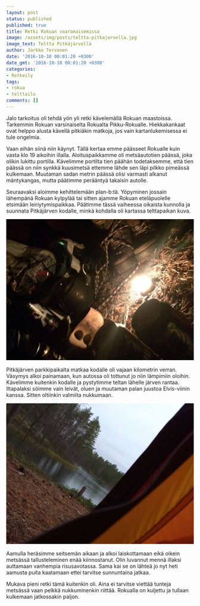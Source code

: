 ```yaml
---
layout: post
status: published
published: true
title: Retki Rokuan vaaramaisemissa
image: /assets/img/posts/teltta-pitkajarvella.jpg
image_text: Teltta Pitkäjärvellä
author: Jarkko Tervonen
date: '2016-10-10 00:01:20 +0300'
date_gmt: '2016-10-10 00:01:20 +0300'
categories:
- Retkeily
tags:
- rokua
- telttailu
comments: []
---
```

Jalo tarkoitus oli tehdä yön yli retki kävelemällä Rokuan maastoissa. Tarkemmin Rokuan varsinaiselta Rokualta Pikku-Rokualle. Hiekkakankaat ovat helppo alusta kävellä pitkiäkin matkoja, jos vain kartanlukemisessa ei tule ongelmia.

Vaan eihän siinä niin käynyt. Tällä kertaa emme päässeet Rokualle kuin vasta klo 19 aikoihin illalla. Aloituspaikkamme oli metsäautotien päässä, joka olikin lukittu portilla. Kävelimme portilta tien päähän todetaksemme, että tien päässä on niin synkkä kuusimetsä ettemme lähde sen läpi pilkko pimeässä kulkemaan. Muutaman sadan metrin päässä olisi varmasti alkanut mäntykangas, mutta päätimme perääntyä takaisin autolle.

Seuraavaksi aloimme kehittelemään plan-b:tä. Yöpyminen jossain lähempänä Rokuan kylpylää tai sitten ajamme Rokuan eteläpuolelle etsimään leiriytymispaikkaa. Päätimme tässä vaiheessa oikaista kunnolla ja suunnata Pitkäjärven kodalle, minkä kohdalla oli kartassa telttapaikan kuva.

<img src="/assets/img/posts/tuikun-valossa.jpg" alt="Tuikun valossa" />

Pitkäjärven parkkipaikalta matkaa kodalle oli vajaan kilometrin verran. Väsymys alkoi painamaan, kun autossa oli tottunut jo niin lämpimiin oloihin. Kävelimme kuitenkin kodalle ja pystytimme teltan lähelle järven rantaa. Iltapalaksi söimme vain leivät, oluen ja muutaman palan juustoa Elvis-viinin kanssa. Sitten oltiinkin valmiita nukkumaan.

<img src="/assets/img/posts/huomenta.jpg" alt="Huomenta Rokua" />

Aamulla heräsimme seitsemän aikaan ja alkoi laiskottamaan eikä oikein metsässä tallusteleminen enää kiinnostanut. Olin luvannut mennä illaksi auttamaan vanhempia risusavotassa. Sama kai se on lähteä jo nyt heti aamusta puita kaatamaan ettei tarvitse sunnuntaina jatkaa.

Mukava pieni retki tämä kuitenkin oli. Aina ei tarvitse viettää tunteja metsässä vaan pelkkä nukkuminenkin riittää. Rokualla on kuljettu ja tullaan kulkemaan jatkossakin paljon.
